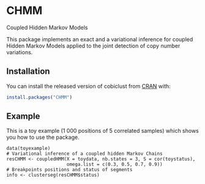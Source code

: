 # CHMM

Coupled Hidden Markov Models


This package implements an exact and a variational inference for coupled Hidden Markov Models applied to the joint detection of copy number variations.

## Installation

You can install the released version of cobiclust from [CRAN](https://CRAN.R-project.org) with:

``` r
install.packages("CHMM")
```

## Example

This is a toy example (1 000 positions of 5 correlated samples) which shows you how to use the package.

```{r example}
data(toyexample)
# Variational inference of a coupled hidden Markov Chains
resCHMM <- coupledHMM(X = toydata, nb.states = 3, S = cor(toystatus),
                      omega.list = c(0.3, 0.5, 0.7, 0.9))
# Breakpoints positions and status of segments
info <- clusterseg(resCHMM$status)
```

